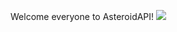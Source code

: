 Welcome everyone to AsteroidAPI!
[![](https://jitpack.io/v/SerbanHiro/AsteroidAPI.svg)](https://jitpack.io/#SerbanHiro/AsteroidAPI)
